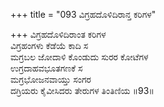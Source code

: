 +++
title = "093 ವಿಗ್ರಹದೊಳಿದಿರಾನ್ತ ಕರಿಗಳ"

+++
ವಿಗ್ರಹದೊಳಿದಿರಾಂತ ಕರಿಗಳ  
ವಿಗ್ರಹಂಗಳು ಕೆಡೆಯೆ ಕಾದಿ ಸ  
ಮಗ್ರಬಲ ಜೋದಾಳಿ ಕೊಂಡುದು ಸುರರ ಕೋಟೆಗಳ  
ಉಗ್ರದಾಹವಭೂತಗಣಕೆ ಸ  
ಮಗ್ರಭೋಜನವಾಯ್ತು ಸಂಗರ  
ದಗ್ರಿಯರು ಕೈವೀಸಿದರು ತೇರುಗಳ ತಿಂತಿಣಿಯ      ॥93॥